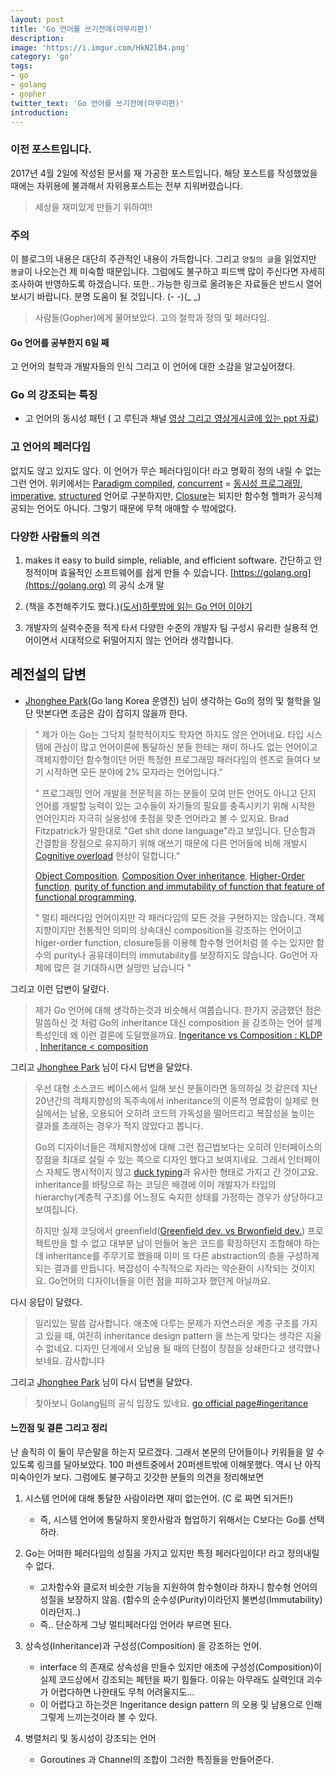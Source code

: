 ```yaml
---
layout: post
title: 'Go 언어를 쓰기전에(마무리편)'
description:
image: 'https://i.imgur.com/HkN2lB4.png'
category: 'go'
tags:
- go
- golang
- gopher
twitter_text: 'Go 언어를 쓰기전에(마무리편)'
introduction:
---
```


### 이전 포스트입니다.

2017년 4월 2일에 작성된 문서를 재 가공한 포스트입니다. 해당 포스트를 작성했었을 때에는 자위용에 불과해서 자위용포스트는 전부 지워버렸습니다.

> 세상을 재미있게 만들기 위하여!!

### 주의

이 블로그의 내용은 대단히 주관적인 내용이 가득합니다.
그리고 `양질의 글`을 읽었지만 `똥글`이 나오는건 제 미숙함 때문입니다.
그럼에도 불구하고 피드백 많이 주신다면 자세히 조사하여 반영하도록 하겠습니다.
또한.. 가능한 링크로 올려놓은 자료들은 반드시 열어보시기 바랍니다. 분명 도움이 될 것입니다.
(- -)(_ _)

> 사람들(Gopher)에게 물어보았다. 고의 철학과 정의 및 페러다임.

#### Go 언어를 공부한지 6일 째
 고 언어의 철학과 개발자들의 인식 그리고 이 언어에 대한 소감을 알고싶어졌다.

### Go 의 강조되는 특징
 - 고 언어의 동시성 패턴 ( 고 루틴과 채널 [영상 그리고 영상게시글에 있는 ppt 자료](https://www.youtube.com/watch?v=4g2skln42eo))

### 고 언어의 페러다임
  없지도 않고 있지도 않다. 이 언어가 무슨 페러다임이다! 라고 명확히 정의 내릴 수 없는 그런 언어.
위키에서는  [Paradigm compiled](/assets/resource/paradigm-compiler.pdf), [concurrent](http://blog.lgcns.com/1083) = [동시성 프로그래밍](http://arcsit.tistory.com/entry/Thread-%EB%8F%99%EC%8B%9C%EC%84%B1-%ED%94%84%EB%A1%9C%EA%B7%B8%EB%9E%98%EB%B0%8D),
 [imperative](https://ko.wikipedia.org/wiki/%EB%AA%85%EB%A0%B9%ED%98%95_%ED%94%84%EB%A1%9C%EA%B7%B8%EB%9E%98%EB%B0%8D),
 [structured](https://ko.wikipedia.org/wiki/%EA%B5%AC%EC%A1%B0%EC%A0%81_%ED%94%84%EB%A1%9C%EA%B7%B8%EB%9E%98%EB%B0%8D) 언어로 구분하지만,
 [Closure](https://opentutorials.org/course/743/6544)는 되지만
함수형 헬퍼가 공식제공되는 언어도 아니다. 그렇기 때문에 무척 애매할 수 밖에없다.



### 다양한 사람들의 의견
 1. makes it easy to build simple, reliable, and efficient software.
간단하고 안정적이며 효율적인 소프트웨어를 쉽게 만들 수 있습니다.
[https://golang.org](https://golang.org) 의 공식 소개 말

 2. (책을 추천해주기도 했다.)[(도서)하룻밤에 읽는 Go 언어 이야기](https://l.facebook.com/l.php?u=http%3A%2F%2Fm.yes24.com%2FGoods%2FDetail%2F23381617%3Fscode%3D029&h=ATMuZHeCJEmk7x7zKgZ_LXWs-mAQkDUFe8EKHoLWz1SvyScXVzEoklSPMnu5UqtTyFt9dNeN5EQMSv8ClLr0DLVFyOH-1bTZVb3q8ugQiLle7EZQ7MRXY2AmdV5RyO9sT4DFy6rDxWLh)
 3. 개발자의 실력수준을 적게 타서 다양한 수준의 개발자 팀 구성시 유리한 실용적 언어이면서 시대적으로 뒤떨어지지 않는 언어라 생각합니다.


## 레전설의 답변
 -  [Jhonghee Park](https://www.facebook.com/jhonghee.park?fref=ufi)(Go lang Korea 운영진) 님이 생각하는 Go의 정의 및 철학을 일단 맛본다면 조금은 감이 잡히지 않을까 한다.


> " 제가 아는 Go는 그닥지 철학적이지도 학자연 하지도 않은 언어네요.
> 타입 시스템에 관심이 많고 언어이론에 통달하신 분들 한테는 재미 하나도 없는 언어이고
> 객체지향이던 함수형이던 어떤 특정한 프로그래밍 패러다임의 렌즈로 들여다 보기 시작하면
> 모든 분야에 2% 모자라는 언어입니다."
>
> " 프로그래밍 언어 개발을 전문적을 하는 분들이 모여 만든 언어도 아니고
> 단지 언어를 개발할 능력이 있는 고수들이 자기들의 필요를 충족시키기 위해 시작한 언어인지라 지극히 실용성에 촛점을 맞춘 언어라고 볼 수 있지요.
> Brad Fitzpatrick가 말한대로 "Get shit done language"라고 보입니다.
> 단순함과 간결함을 장점으로 유지하기 위해 애쓰기 때문에 다른 언어들에 비해
> 개발시 [Cognitive overload](https://www.teachingenglish.org.uk/article/cognitive-overload) 현상이 덜합니다."
>
> [Object Composition](https://en.wikipedia.org/wiki/Object_composition), [Composition Over inheritance](https://en.wikipedia.org/wiki/Composition_over_inheritance), [Higher-Order function](https://ko.wikipedia.org/wiki/%EA%B3%A0%EC%B0%A8_%ED%95%A8%EC%88%98), [purity of function and immutability of function that feature of functional programming](http://blog.jeonghwan.net/js/2017/04/23/Purity-Immutability-and-Policies-for-Change.html),
>
> " 멀티 패러다임 언어이지만 각 패러다임의 모든 것을 구현하지는 않습니다.
> 객체지향이지만 전통적인 의미의 상속대신 composition을 강조하는 언어이고
>  higer-order function, closure등을 이용해 함수형 언어처럼 쓸 수는 있지만
> 함수의 purity나 공유데이터의 immutability를 보장하지도 않습니다.
> Go언어 자체에 많은 걸 기대하시면 실망만 남습니다 "

 그리고 이런 답변이 달렸다.

> 제가 Go 언어에 대해 생각하는것과 비슷해서 여쭙습니다.
>  한가지 궁금했던 점은 말씀하신 것 처럼 Go의 inheritance 대신 composition 을 강조하는 언어 설계 특성인데 왜 이런 결론에 도달했을까요. [Ingeritance vs Composition : KLDP](https://kldp.org/node/64151) , [Inheritance < composition](http://aroundck.tistory.com/617)

 그리고 [Jhonghee Park](https://www.facebook.com/jhonghee.park?fref=ufi) 님이 다시 답변을 달았다.

> 우선 대형 소스코드 베이스에서 일해 보신 분들이라면 동의하실 것 같은데
> 지난 20년간의 객체지향성의 독주속에서 inheritance의 이론적 명료함이
> 실제로 현실에서는 남용, 오용되어 오히려 코드의 가독성을 떨어뜨리고
> 복잡성을 높이는 결과를 초래하는 경우가 적지 않았다고 봅니다.
>
> Go의 디자이너들은 객체지향성에 대해 그런 접근법보다는
> 오히려 인터페이스의 장점을 최대로 살릴 수 있는 쪽으로 디자인 했다고 보여지네요.
> 그래서 인터페이스 자체도 명시적이지 않고 [duck typing](https://ko.wikipedia.org/wiki/%EB%8D%95_%ED%83%80%EC%9D%B4%ED%95%91)과 유사한 형태로 가지고 간 것이고요.
> inheritance를 바탕으로 하는 코딩은 배경에 이미 개발자가
> 타입의 hierarchy(계층적 구조)를 어느정도 숙지한 상태를 가정하는 경우가 상당하다고 보여집니다.
>
> 하지만 실제 코딩에서 greenfield([Greenfield dev. vs Brwonfield dev.](http://www.donnfelker.com/software-development-greeenfield-vs-brownfield/)) 프로젝트만을 할 수 없고
> 대부분 남이 만들어 놓은 코드를 확장하던지 조합해야 하는데
> inheritance를 주무기로 했을때 이미 또 다른 abstraction의 층을 구성하게 되는 결과를 만듭니다.
> 복잡성이 수직적으로 자라는 약순환이 시작되는 것이지요.
> Go언어의 디자이너들을 이런 점을 피하고자 했던게 아닐까요.

 다시 응답이 달렸다.

> 일리있는 말씀 감사합니다. 애초에 다루는 문제가 자연스러운 계층 구조를 가지고 있을 때,
>  여전히 inheritance design pattern 을 쓰는게 맞다는 생각은 지울 수 없네요.
> 디자인 단계에서 오남용 될 때의 단점이 장점을 상쇄한다고 생각했나보네요. 감사합니다

 그리고 [Jhonghee Park](https://www.facebook.com/jhonghee.park?fref=ufi) 님이 다시 답변을 달았다.

> 찾아보니 Golang팀의 공식 입장도 있네요. [go official page#ingeritance](https://golang.org/doc/faq#inheritance)

#### 느낀점 및 결론 그리고 정리
난 솔직히 이 둘이 무슨말을 하는지 모르겠다.
그래서 본문의 단어들이나 키워들을 알 수 있도록 링크를 달아보았다.
100 퍼센트중에서 20퍼센트밖에 이해못했다.
역시 난 아직 미숙아인가 보다. 그럼에도 불구하고 갓갓한 분들의 의견을 정리해보면

1. 시스템 언어에 대해 통달한 사람이라면 재미 없는언어. (C 로 짜면 되거든!)
    - 즉, 시스템 언어에 통달하지 못한사람과 협업하기 위해서는 C보다는 Go를 선택하라.

2. Go는 어떠한 페러다임의 성질을 가지고 있지만 특정 페러다임이다! 라고 정의내릴 수 없다.
    - 고차함수와 클로저 비슷한 기능을 지원하여 함수형이라 하자니 함수형 언어의 성질을 보장하지 않음. (함수의 순수성(Purity)이라던지 불변성(Immutability)이라던지..)
    - 즉.. 단순하게 그냥 멀티페러다임 언어라 부르면 된다.

3. 상속성(Inheritance)과 구성성(Composition) 을 강조하는 언어.
    - interface 의 존재로 상속성을 만들수 있지만 애초에 구성성(Composition)이 실제 코드상에서 강조되는 페턴을 짜기 힘들다. 이유는 아무래도 실력인대 괴수가 어렵다하면 나한태도 무척 어려울지도...
    - 이 어렵다고 하는것은 Ingeritance design pattern 의 오용 및 남용으로 인해 그렇게 느끼는것이라 볼 수 있다.

4. 병렬처리 및 동시성이 강조되는 언어
    - Goroutines 과 Channel의 조합이 그러한 특징들을 만들어준다.